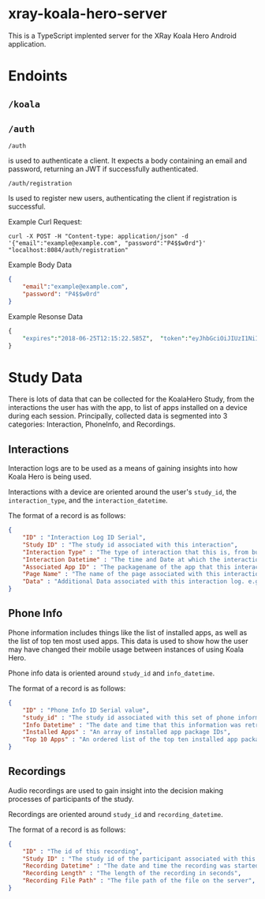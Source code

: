 # xray-koala-hero-server

This is a TypeScript implented server for the XRay Koala Hero Android application.



# Endoints

## `/koala`


## `/auth`

`/auth`

is used to authenticate a client. It expects a body containing an email and password, returning an JWT if successfully authenticated.



`/auth/registration`

Is used to register new users, authenticating the client if registration is successful.



Example Curl Request:
```
curl -X POST -H "Content-type: application/json" -d '{"email":"example@example.com", "password":"P4$$w0rd"}' "localhost:8084/auth/registration"

```
Example Body Data
```json
{
    "email":"example@example.com",
    "password": "P4$$w0rd"
}
```

Example Resonse Data
```perl
{
    "expires":"2018-06-25T12:15:22.585Z",  "token":"eyJhbGciOiJIUzI1NiIsInR5cCI6IkpXVCJ9.eyJpZCI6ImV4YW1wbGVAZXhhbXBsZS5jb20iLCJpYXQiOjE1Mjk4NDI1MjIsImV4cCI6MTUyOTkyODkyMn0.17fT6N0WB9WvG73afngaRF2-m_ZVxOuFH3Vj4NjvJZY"
}
```

# Study Data
There is lots of data that can be collected for the KoalaHero Study, from the interactions the user has with the app, to list of apps installed on a device during each session. Principally, collected data is segmented into 3 categories: Interaction, PhoneInfo, and Recordings.

## Interactions
Interaction logs are to be used as a means of gaining insights into how Koala Hero is being used.

Interactions with a device are oriented around the user's `study_id`, the `interaction_type`, and the `interaction_datetime`.

The format of a record is as follows:
```json
{
    "ID" : "Interaction Log ID Serial",
    "Study ID" : "The study id associated with this interaction",
    "Interaction Type" : "The type of interaction that this is, from button press, to map click",
    "Interaction Datetime" : "The time and Date at which the interaction log was recorded.",
    "Associated App ID" : "The packagename of the app that this interaction log is associated with, an empty string if it's not associated",
    "Page Name" : "The name of the page associated with this interaction log. e.g. 'map_view', or 'detail_host_view'",
    "Data" : "Additional Data associated with this interaction log. e.g. co-ordinates of map press"
}

```

## Phone Info
Phone information includes things like the list of installed apps, as well as the list of top ten most used apps. This data is used to show how the user may have changed their mobile usage between instances of using Koala Hero.

Phone info data is oriented around `study_id` and `info_datetime`.

The format of a record is as follows:
```json
{
    "ID" : "Phone Info ID Serial value",
    "study_id" : "The study id associated with this set of phone information",
    "Info Datetime" : "The date and time that this information was retrieved.",
    "Installed Apps" : "An array of installed app package IDs",
    "Top 10 Apps" : "An ordered list of the top ten installed app package name"
}
```

## Recordings
Audio recordings are used to gain insight into the decision making processes of participants of the study.

Recordings are oriented around `study_id` and `recording_datetime`.

The format of a record is as follows:
```json
{
    "ID" : "The id of this recording",
    "Study ID" : "The study id of the participant associated with this recording.",
    "Recording Datetime" : "The date and time the recording was started",
    "Recording Length" : "The length of the recording in seconds",
    "Recording File Path" : "The file path of the file on the server",
}
```